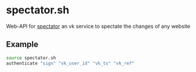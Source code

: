 # spectator.sh
Web-API for [spectator](https://vk.com/app8040721) an vk service to spectate the changes of any website

## Example
```bash
source spectator.sh
authenticate "sign" "vk_user_id" "vk_ts" "vk_ref"
```
